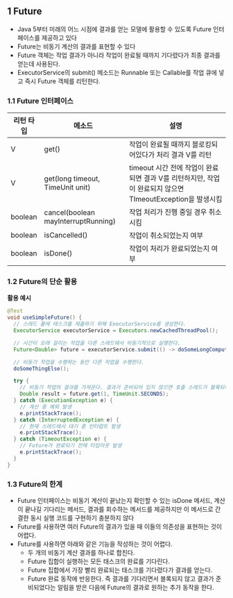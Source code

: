 ## 1 Future

- Java 5부터 미래의 어느 시점에 결과를 얻는 모델에 활용할 수 있도록 Future 인터페이스를 제공하고 있다
- Future는 비동기 계산의 결과를 표현할 수 있다
- Future 객체는 작업 결과가 아니라 작업이 완료될 때까지 기다렸다가 최종 결과를 얻는데 사용된다.
- ExecutorService의 submit() 메소드는 Runnable 또는 Callable를 작업 큐에 넣고 즉시 Future 객체를 리턴한다.



### 1.1 Future 인터페이스

| 리턴 타입 | 메소드                              | 설명                                                         |
| --------- | ----------------------------------- | ------------------------------------------------------------ |
| V         | get()                               | 작업이 완료될 때까지 블로킹되어있다가 처리 결과 V를 리턴     |
| V         | get(long timeout, TimeUnit unit)    | timeout 시간 전에 작업이 완료되면 결과 V를 리턴하지만, 작업이 완료되지 않으면 TImeoutException을 발생시킴 |
| boolean   | cancel(boolean mayInterruptRunning) | 작업 처리가 진행 중일 경우 취소시킴                          |
| boolean   | isCancelled()                       | 작업이 취소되었는지 여부                                     |
| boolean   | isDone()                            | 작업이 처리가 완료되었는지 여부                              |



### 1.2 Future의 단순 활용

**활용 예시**

```java
@Test
void useSimpleFuture() {
  // 스레드 풀에 태스크를 제출하기 위해 ExecutorService를 생성한다.
  ExecutorService executorService = Executors.newCachedThreadPool();

  // 시간이 오래 걸리는 작업을 다른 스레드에서 비동기적으로 실행한다.
  Future<Double> future = executorService.submit(() -> doSomeLongComputation());

  // 비동기 작업을 수행하는 동안 다른 작업을 수행한다.
  doSomeThingElse();

  try {
    // 비동기 작업의 결과를 가져온다. 결과가 준비되어 있지 않으면 호출 스레드가 블록되며 최대 1초까지만 기다린다.
    Double result = future.get(1, TimeUnit.SECONDS);
  } catch (ExecutionException e) {
    // 계산 중 예외 발생
    e.printStackTrace();
  } catch (InterruptedException e) {
    // 현재 스레드에서 대기 중 인터럽트 발생
    e.printStackTrace();
  } catch (TimeoutException e) {
    // Future가 완료되기 전에 타임아웃 발생
    e.printStackTrace();
  }
}
```



### 1.3 Future의 한계

- Future 인터페이스는 비동기 계산이 끝났는지 확인할 수 있는 isDone 메서드, 계산이 끝나길 기다리는 메서드, 결과를 회수하는 메서드를 제공하지만 이 메서드로 간결한 동시 실행 코드를 구현하기 충분하지 않다
- Future를 사용하면 여러 Future의 결과가 있을 때 이들의 의존성을 표현하는 것이 어렵다.
- Future를 사용하면 아래와 같은 기능을 작성하는 것이 어렵다.
  - 두 개의 비동기 계산 결과를 하나로 합친다.
  - Future 집합이 실행하는 모든 태스크의 완료를 기다린다.
  - Future 집합에서 가장 빨리 완료되는 태스크를 기다렸다가 결과를 얻는다.
  - Future 완료 동작에 반응한다. 즉 결과를 기다리면서 블록되지 않고 결과가 준비되었다는 알림을 받은 다음에 Future의 결과로 원하는 추가 동작을 한다.
